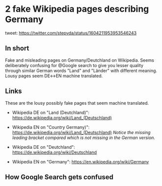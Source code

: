 # 2 fake Wikipedia pages describing Germany
tweet: <https://twitter.com/stepvda/status/1604211953953546243>

## In short
Fake and misleading pages on Germany/Deutchland on Wikipedia. Seems deliberately confusing for @Google search to give you lesser quality through similar German words "Land" and "Länder" with different meaning. Lousy pages seem DE↔️EN machine translated.

## Links
These are the lousy possibly fake pages that seem machine translated. 
- Wikipedia DE on "Land (Deutchland)": <https://de.wikipedia.org/wiki/Land_(Deutschland)> 
- Wikipedia EN on "Country Germany)": <https://de.wikipedia.org/wiki/Land_(Deutschland)> 
      _Notice the missing leading bracket compared which is not missing in the German version._ 

 - Wikipedia DE on "Deutchland": <https://de.wikipedia.org/wiki/Deutschland> 
 - Wikipedia EN on "Germany": <https://en.wikipedia.org/wiki/Germany> 

## How Google Search gets confused

